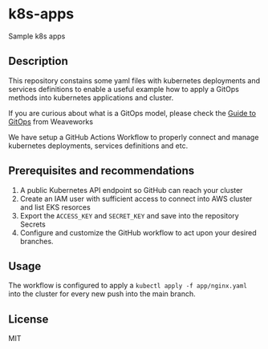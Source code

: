 # k8s-apps
Sample k8s apps

## Description

This repository constains some yaml files with kubernetes deployments and services definitions to enable a useful example how to apply a GitOps methods into kubernetes applications and cluster. 

If you are curious about what is a GitOps model, please check the [Guide to GitOps](https://www.weave.works/technologies/gitops/) from Weaveworks

We have setup a GitHub Actions Workflow to properly connect and manage kubernetes deployments, services definitions and etc.

## Prerequisites and recommendations
1. A public Kubernetes API endpoint so GitHub can reach your cluster
2. Create an IAM user with sufficient access to connect into AWS cluster and list EKS resorces
3. Export the `ACCESS_KEY` and `SECRET_KEY` and save into the repository Secrets
4. Configure and customize the GitHub workflow to act upon your desired branches.

## Usage
The workflow is configured to apply a `kubectl apply -f app/nginx.yaml` into the cluster for every new push into the main branch.

## License
MIT

